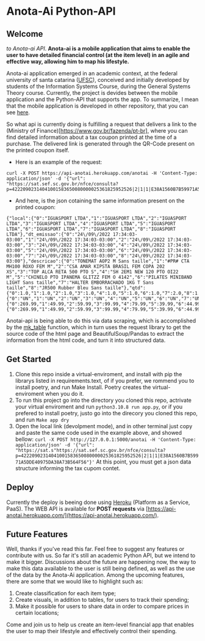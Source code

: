 # Anota-Ai Python-API
## Welcome

_to Anota-ai API_. **Anota-ai is a mobile application that aims to enable the user to have detailed financial control (at the item level) in an agile and effective way, allowing him to map his lifestyle.**

Anota-ai application emerged in an academic context, at the federal university of santa catarina ([UFSC](https://ufsc.br/)), conceived and initially developed by students of the Information Systems Course, during the General Systems Theory course. Currently, the project is devides between the mobile application and the Python-API that supports the app. To summarize, I mean that the mobile application is developed in other repository, that you can see [here](https://github.com/CristianeMaragno/anota-ai).

So what api is currently doing is fulfilling a request that delivers a link to the (Ministry of Finance)[https://www.gov.br/fazenda/pt-br], where you can find detailed information about a tax coupon printed at the time of a purchase. The delivered link is generated through the QR-Code present on the printed coupon itself.

- Here is an example of the request:
```
curl -X POST https://api-anotai.herokuapp.com/anotai -H 'Content-Type: application/json' -d '{"url": "https://sat.sef.sc.gov.br/nfce/consulta?p=42220902314041001583650080000025361825952526|2|1|1|E38A1560B7B59971A5DDE40975DA38A73B564F56"}'
```
- And here, is the json cotaining the same information present on the  printed coupon:
```
{"local":{"0":"IGUASPORT LTDA","1":"IGUASPORT LTDA","2":"IGUASPORT LTDA","3":"IGUASPORT LTDA","4":"IGUASPORT LTDA","5":"IGUASPORT LTDA","6":"IGUASPORT LTDA","7":"IGUASPORT LTDA","8":"IGUASPORT LTDA"},"dt_emissao":{"0":"24\/09\/2022 17:34:03-03:00","1":"24\/09\/2022 17:34:03-03:00","2":"24\/09\/2022 17:34:03-03:00","3":"24\/09\/2022 17:34:03-03:00","4":"24\/09\/2022 17:34:03-03:00","5":"24\/09\/2022 17:34:03-03:00","6":"24\/09\/2022 17:34:03-03:00","7":"24\/09\/2022 17:34:03-03:00","8":"24\/09\/2022 17:34:03-03:00"},"descricao":{"0":"TONEMAT AOP2 M Sans taille","1":"#PR# CTA MH100 ROXO FEM M","2":"CSA AMAR KIPSTA BRASIL FEM COPA 202 XS","3":"TOP ALCA RETA 500 PTO S","4":"SH 2EM1 NEW 120 PTO OI22 M","5":"CHINELO PTO IPANEMA GLITZZ FEM O 4142","6":"PILATES MINIBAND LIGHT Sans taille","7":"HALTER EMBORRACHADO 1KG T Sans taille","8":"JR500 Rubber Bleu Sans taille"},"qtd":{"0":1.0,"1":1.0,"2":1.0,"3":1.0,"4":1.0,"5":1.0,"6":1.0,"7":2.0,"8":1.0},"un_comercial":{"0":"UN","1":"UN","2":"UN","3":"UN","4":"UN","5":"UN","6":"UN","7":"UN","8":"UN"},"vl_unit":{"0":269.99,"1":49.99,"2":59.99,"3":99.99,"4":79.99,"5":39.99,"6":44.99,"7":29.99,"8":39.99},"vl_prod":{"0":269.99,"1":49.99,"2":59.99,"3":99.99,"4":79.99,"5":39.99,"6":44.99,"7":59.98,"8":39.99}}
```

Anotai-api is being able to do this via data scraping, which is accomplished by the [mk_table](https://github.com/jccramos/anotai/blob/main/crawler.py#L31) function, which in turn uses the request library to get the source code of the html page and BeautifulSoup/Pandas to extract the information from the html code, and turn it into structured data.

## Get Started
1. Clone this repo inside a virtual-enviroment, and install with pip the librarys listed in requirements.text, of if you prefer, we rommend you to install poetry, and run Make Install. Poetry creates the virtual-enviroment when you do it.
2. To run this project go into the directory you cloned this repo, actrivate your virtual enviroment and run `python3.10.8 run app.py`, or if you prefered to install poetry, justo go into the direcory you cloned this repo, and run `Make app dry`
3. Open the local link (devolpment mode), and in other terminal just copy and paste the same code used in the example above, and showed bellow:
```curl -X POST http://127.0.0.1:5000/anotai -H 'Content-Type: application/json' -d '{"url": "https://sat.s"https://sat.sef.sc.gov.br/nfce/consulta?p=42220902314041001583650080000025361825952526|2|1|1|E38A1560B7B59971A5DDE40975DA38A73B564F56"}'```
At this point, you must get a json data structure informing the tax cupom contet.

## Deploy
Currently the deploy is beeing done using [Heroku](https://devcenter.heroku.com/categories/reference) (Platform as a Service, PaaS). The WEB API is available for **POST requests** via [https://api-anotai.herokuapp.com/](https://api-anotai.herokuapp.com/).

## Future Features
Well, thanks if you've read this far. Feel free to suggest any features or contribute with us. So far it's still an academic Python API, but we intend to make it bigger. Discussions about the future are happening now, the way to make this data available to the user is still being defined, as well as the use of the data by the Anota-Ai application. Among the upcoming features, there are some that we would like to highlight such as:

1. Create classification for each item type;
2. Create visuals, in addition to tables, for users to track their spending;
3. Make it possible for users to share data in order to compare prices in certain locations;

Come and join us to help us create an item-level financial app that enables the user to map their lifestyle and effectively control their spending.

